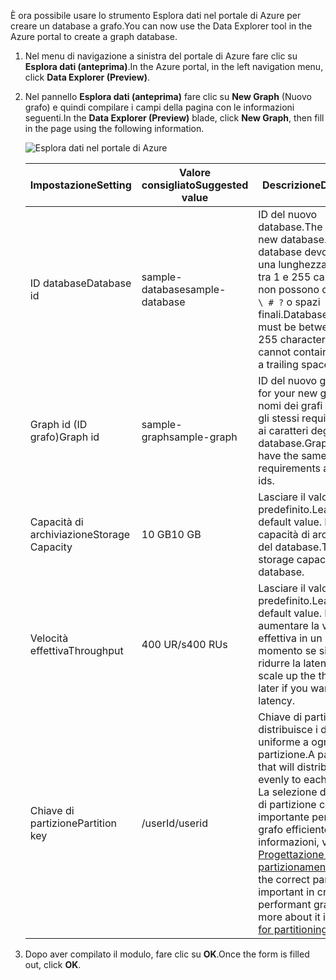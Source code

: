 <span data-ttu-id="602e4-101">È ora possibile usare lo strumento Esplora dati nel portale di Azure per creare un database a grafo.</span><span class="sxs-lookup"><span data-stu-id="602e4-101">You can now use the Data Explorer tool in the Azure portal to create a graph database.</span></span> 

1. <span data-ttu-id="602e4-102">Nel menu di navigazione a sinistra del portale di Azure fare clic su **Esplora dati (anteprima)**.</span><span class="sxs-lookup"><span data-stu-id="602e4-102">In the Azure portal, in the left navigation menu, click **Data Explorer (Preview)**.</span></span> 
2. <span data-ttu-id="602e4-103">Nel pannello **Esplora dati (anteprima)** fare clic su **New Graph** (Nuovo grafo) e quindi compilare i campi della pagina con le informazioni seguenti.</span><span class="sxs-lookup"><span data-stu-id="602e4-103">In the **Data Explorer (Preview)** blade, click **New Graph**, then fill in the page using the following information.</span></span>

    ![Esplora dati nel portale di Azure](./media/cosmos-db-create-graph/azure-cosmosdb-data-explorer.png)

    <span data-ttu-id="602e4-105">Impostazione</span><span class="sxs-lookup"><span data-stu-id="602e4-105">Setting</span></span>|<span data-ttu-id="602e4-106">Valore consigliato</span><span class="sxs-lookup"><span data-stu-id="602e4-106">Suggested value</span></span>|<span data-ttu-id="602e4-107">Descrizione</span><span class="sxs-lookup"><span data-stu-id="602e4-107">Description</span></span>
    ---|---|---
    <span data-ttu-id="602e4-108">ID database</span><span class="sxs-lookup"><span data-stu-id="602e4-108">Database id</span></span>|<span data-ttu-id="602e4-109">sample-database</span><span class="sxs-lookup"><span data-stu-id="602e4-109">sample-database</span></span>|<span data-ttu-id="602e4-110">ID del nuovo database.</span><span class="sxs-lookup"><span data-stu-id="602e4-110">The ID for your new database.</span></span> <span data-ttu-id="602e4-111">I nomi dei database devono avere una lunghezza compresa tra 1 e 255 caratteri e non possono contenere `/ \ # ?` o spazi finali.</span><span class="sxs-lookup"><span data-stu-id="602e4-111">Database names must be between 1 and 255 characters, and cannot contain `/ \ # ?` or a trailing space.</span></span>
    <span data-ttu-id="602e4-112">Graph id (ID grafo)</span><span class="sxs-lookup"><span data-stu-id="602e4-112">Graph id</span></span>|<span data-ttu-id="602e4-113">sample-graph</span><span class="sxs-lookup"><span data-stu-id="602e4-113">sample-graph</span></span>|<span data-ttu-id="602e4-114">ID del nuovo grafo.</span><span class="sxs-lookup"><span data-stu-id="602e4-114">The ID for your new graph.</span></span> <span data-ttu-id="602e4-115">I nomi dei grafi presentano gli stessi requisiti relativi ai caratteri degli ID di database.</span><span class="sxs-lookup"><span data-stu-id="602e4-115">Graph names have the same character requirements as database ids.</span></span>
    <span data-ttu-id="602e4-116">Capacità di archiviazione</span><span class="sxs-lookup"><span data-stu-id="602e4-116">Storage Capacity</span></span>| <span data-ttu-id="602e4-117">10 GB</span><span class="sxs-lookup"><span data-stu-id="602e4-117">10 GB</span></span>|<span data-ttu-id="602e4-118">Lasciare il valore predefinito.</span><span class="sxs-lookup"><span data-stu-id="602e4-118">Leave the default value.</span></span> <span data-ttu-id="602e4-119">Indica la capacità di archiviazione del database.</span><span class="sxs-lookup"><span data-stu-id="602e4-119">This is the storage capacity of the database.</span></span>
    <span data-ttu-id="602e4-120">Velocità effettiva</span><span class="sxs-lookup"><span data-stu-id="602e4-120">Throughput</span></span>|<span data-ttu-id="602e4-121">400 UR/s</span><span class="sxs-lookup"><span data-stu-id="602e4-121">400 RUs</span></span>|<span data-ttu-id="602e4-122">Lasciare il valore predefinito.</span><span class="sxs-lookup"><span data-stu-id="602e4-122">Leave the default value.</span></span> <span data-ttu-id="602e4-123">È possibile aumentare la velocità effettiva in un secondo momento se si desidera ridurre la latenza.</span><span class="sxs-lookup"><span data-stu-id="602e4-123">You can scale up the throughput later if you want to reduce latency.</span></span>
    <span data-ttu-id="602e4-124">Chiave di partizione</span><span class="sxs-lookup"><span data-stu-id="602e4-124">Partition key</span></span>|<span data-ttu-id="602e4-125">/userId</span><span class="sxs-lookup"><span data-stu-id="602e4-125">/userid</span></span>|<span data-ttu-id="602e4-126">Chiave di partizione che distribuisce i dati in modo uniforme a ogni partizione.</span><span class="sxs-lookup"><span data-stu-id="602e4-126">A partition key that will distribute data evenly to each partition.</span></span> <span data-ttu-id="602e4-127">La selezione della chiave di partizione corretta è importante per creare un grafo efficiente. Per altre informazioni, vedere [Progettazione per il partizionamento](../articles/cosmos-db/partition-data.md#designing-for-partitioning).</span><span class="sxs-lookup"><span data-stu-id="602e4-127">Selecting the correct partition key is important in creating a performant graph, read more about it in [Designing for partitioning](../articles/cosmos-db/partition-data.md#designing-for-partitioning).</span></span>

3. <span data-ttu-id="602e4-128">Dopo aver compilato il modulo, fare clic su **OK**.</span><span class="sxs-lookup"><span data-stu-id="602e4-128">Once the form is filled out, click **OK**.</span></span>